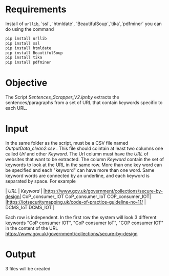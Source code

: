 # Requirements
Install of `urllib`, ´ssl´, ´htmldate´, ´BeautifulSoup´,´tika´,´pdfminer´ you can do using the command

```python
pip install urllib
pip install ssl
pip install htmldate
pip install BeautifulSoup
pip install tika
pip install pdfminer
```
# Objective
The Script _Sentences_Scrapper_V2.ipnby_ extracts the sentences/paragraphs from a set of URL that contain keywords specific to each URL. 

# Input
In the same folder as the script, must be a CSV file named _OutputData_clean2.csv_ . This file should cointain at least two columns one called *Url* and other *Keyword*. The Url column must have the *URL* of websites that want to be extracted. The column *Keyword* contain the set of keywords to look at the URL in the same row. More than one key word can be specified and each "keyword" can have more than one word. Same keyword words are connected by an underline, and each keyword is separated by space. For example

| *URL* | *Keyword* | 
|https://www.gov.uk/government/collections/secure-by-design| CoP_consumer_IOT CoP_consumer_IoT COP_consumer_IOT|
|https://iotsecuritymapping.uk/code-of-practice-guideline-no-11/ | DCMS_IoT DCMS_IOT |

Each row is independent. In the first row the system will look 3 different keywords "CoP consumer IOT", "CoP consumer IoT", "COP consumer IOT" in the content of the URL https://www.gov.uk/government/collections/secure-by-design

# Output

3 files will be created 

